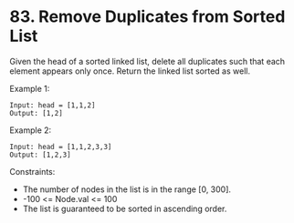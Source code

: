 # 83. Remove Duplicates from Sorted List

Given the head of a sorted linked list, delete all duplicates such that each element appears only once. Return the linked list sorted as well.

Example 1:
```
Input: head = [1,1,2]
Output: [1,2]
```

Example 2:
```
Input: head = [1,1,2,3,3]
Output: [1,2,3]
``` 

Constraints:
 * The number of nodes in the list is in the range [0, 300].
 * -100 <= Node.val <= 100
 * The list is guaranteed to be sorted in ascending order.